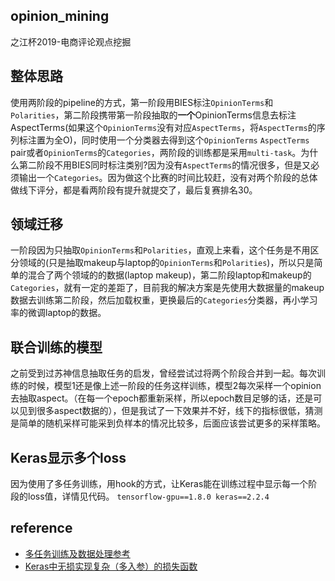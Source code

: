 ## opinion_mining
之江杯2019-电商评论观点挖掘

## 整体思路
使用两阶段的pipeline的方式，第一阶段用BIES标注`OpinionTerms`和`Polarities`，第二阶段携带第一阶段抽取的**一个**OpinionTerms信息去标注AspectTerms(如果这个`OpinionTerms`没有对应`AspectTerms`，将`AspectTerms`的序列标注置为全O)，同时使用一个分类器去得到这个`OpinionTerms` `AspectTerms` pair或者`OpinionTerms`的`Categories`，两阶段的训练都是采用`multi-task`。为什么第二阶段不用BIES同时标注类别?因为没有`AspectTerms`的情况很多，但是又必须输出一个`Categories`。因为做这个比赛的时间比较赶，没有对两个阶段的总体做线下评分，都是看两阶段有提升就提交了，最后复赛排名30。

## 领域迁移
一阶段因为只抽取`OpinionTerms`和`Polarities`，直观上来看，这个任务是不用区分领域的(只是抽取makeup与laptop的`OpinionTerms`和`Polarities`)，所以只是简单的混合了两个领域的的数据(laptop makeup)，第二阶段laptop和makeup的`Categories`，就有一定的差距了，目前我的解决方案是先使用大数据量的makeup数据去训练第二阶段，然后加载权重，更换最后的`Categories`分类器，再小学习率的微调laptop的数据。

## 联合训练的模型
之前受到过苏神信息抽取任务的启发，曾经尝试过将两个阶段合并到一起。每次训练的时候，模型1还是像上述一阶段的任务这样训练，模型2每次采样一个opinion去抽取aspect。（在每一个epoch都重新采样，所以epoch数目足够的话，还是可以见到很多aspect数据的），但是我试了一下效果并不好，线下的指标很低，猜测是简单的随机采样可能采到负样本的情况比较多，后面应该尝试更多的采样策略。

## Keras显示多个loss
因为使用了多任务训练，用hook的方式，让Keras能在训练过程中显示每一个阶段的loss值，详情见代码。
`tensorflow-gpu==1.8.0 keras==2.2.4`

## reference
- [多任务训练及数据处理参考](https://github.com/EliasCai/viewpoint-mining)
- [Keras中无损实现复杂（多入参）的损失函数](https://zhuanlan.zhihu.com/p/54024591)